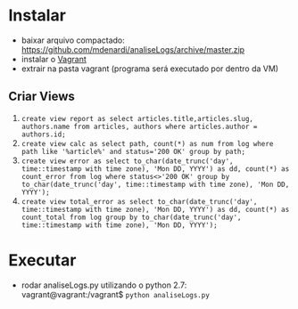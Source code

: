 # Instalar
- baixar arquivo compactado: https://github.com/mdenardi/analiseLogs/archive/master.zip
- instalar o [Vagrant](https://www.vagrantup.com/downloads.html)
- extrair na pasta vagrant (programa será executado por dentro da VM)
## Criar Views
1. `create view report as select articles.title,articles.slug, authors.name from articles, authors where articles.author = authors.id;`
2. `create view calc as select path, count(*) as num from log where path like '%article%' and status='200 OK' group by path;`
3. `create view error as select to_char(date_trunc('day', time::timestamp with time zone), 'Mon DD, YYYY') as dd, count(*) as count_error from log where status<>'200 OK' group by to_char(date_trunc('day', time::timestamp with time zone), 'Mon DD, YYYY');`
4. `create view total_error as select to_char(date_trunc('day', time::timestamp with time zone), 'Mon DD, YYYY') as dd, count(*) as count_total from log group by to_char(date_trunc('day', time::timestamp with time zone), 'Mon DD, YYYY');`
# Executar
- rodar analiseLogs.py utilizando o python 2.7: vagrant@vagrant:/vagrant$ `python analiseLogs.py`
